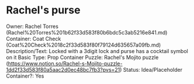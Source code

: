 # Rachel's purse

Owner: Rachel Torres  (Rachel%20Torres%201b62f33d583f80b6bdc5c3ab5216e841.md)
Container: Coat Check (Coat%20Check%2018c2f33d583f80f79124d635657a09fb.md)
Description/Text: Locked with a 3digit lock and purse has a cocktail symbol on it
Basic Type: Prop
Container Puzzle: Rachel's Mojito puzzle (https://www.notion.so/Rachel-s-Mojito-puzzle-1dd2f33d583f80a5aac2d0ec48bc7fb3?pvs=21)
Status: Idea/Placeholder
Container?: Yes